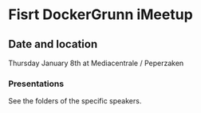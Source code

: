 #  Fisrt DockerGrunn iMeetup

## Date and location

Thursday January 8th at Mediacentrale / Peperzaken

### Presentations

See the folders of the specific speakers.
